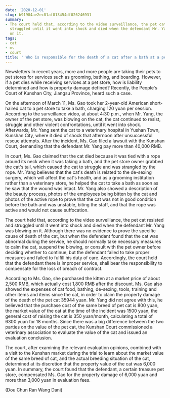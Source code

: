 ```yaml
---
date: '2020-12-01'
slug: b91984ae2ec81af813454df026246931
summary:
- The court held that, according to the video surveillance, the pet cat resisted and
  struggled until it went into shock and died when the defendant Mr. Yang was blowing
  on it.
tags:
- cat
- ms
- court
title: ' Who is responsible for the death of a cat after a bath at a pet store? '
---
```


     

  

Newsletters
In recent years, more and more people are taking their pets to pet stores for services such as grooming, bathing, and boarding. However, if a pet dies while receiving services at a pet store, how is liability determined and how is property damage defined? Recently, the People's Court of Kunshan City, Jiangsu Province, heard such a case.

On the afternoon of March 11, Ms. Gao took her 2-year-old American short-haired cat to a pet store to take a bath, charging 120 yuan per session. According to the surveillance video, at about 4:30 p.m., when Mr. Yang, the owner of the pet store, was blowing on the cat, the cat continued to resist, struggle and other violent confrontations, until it went into shock. Afterwards, Mr. Yang sent the cat to a veterinary hospital in Yushan Town, Kunshan City, where it died of shock that afternoon after unsuccessful rescue attempts. After the incident, Ms. Gao filed a lawsuit with the Kunshan Court, demanding that the defendant Mr. Yang pay more than 40,000 RMB.

In court, Ms. Gao claimed that the cat died because it was tied with a rope around its neck when it was taking a bath, and the pet store owner grabbed the cat's tail, which caused the cat to struggle and was strangled by the rope. Mr. Yang believes that the cat's death is related to the de-sexing surgery, which will affect the cat's health, and as a grooming institution rather than a veterinary store, he helped the cat to take a bath as soon as he saw that the wound was intact. Mr. Yang also showed a description of the beauty process, photos of the employees being bitten by the cat and photos of the active rope to prove that the cat was not in good condition before the bath and was unstable, biting the staff, and that the rope was active and would not cause suffocation.

The court held that, according to the video surveillance, the pet cat resisted and struggled until it went into shock and died when the defendant Mr. Yang was blowing on it. Although there was no evidence to prove the specific cause of death of the cat, but when the defendant found that the cat was abnormal during the service, he should normally take necessary measures to calm the cat, suspend the blowing, or consult with the pet owner before deciding whether to continue, but the defendant failed to take proper measures and failed to fulfill his duty of care. Accordingly, the court held that the defendant there is improper service, shall bear the responsibility to compensate for the loss of breach of contract.

According to Ms. Gao, she purchased the kitten at a market price of about 2,500 RMB, which actually cost 1,800 RMB after the discount. Ms. Gao also showed the expenses of cat food, bathing, de-sexing, tools, training and other items and items since the cat, in order to claim the property damage of the death of the pet cat 35944 yuan. Mr. Yang did not agree with this, he believed that the purchase cost of the same breed of pet cat is 800 yuan, the market value of the cat at the time of the incident was 1500 yuan, the general cost of raising the cat is 350 yuan/month, calculating a total of 6300 yuan for 18 months. Since there was a big difference between the two parties on the value of the pet cat, the Kunshan Court commissioned a veterinary association to evaluate the value of the cat and issued an evaluation conclusion.

The court, after examining the relevant evaluation opinions, combined with a visit to the Kunshan market during the trial to learn about the market value of the same breed of cat, and the actual breeding situation of the cat, determined at its discretion that the property value of the cat was 6,000 yuan. In summary, the court found that the defendant, a certain treasure pet store, compensated Ms. Gao for the property damage of 6,000 yuan and more than 3,000 yuan in evaluation fees.

(Dou Chun Ran Wang Dani)

  

 
        